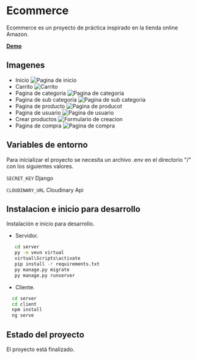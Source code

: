 
# Ecommerce

Ecommerce es un proyecto de práctica inspirado en la tienda online Amazon.

[**Demo**](https://ecommerce-production-e985.up.railway.app/)


## Imagenes


- Inicio
![Pagina de inicio](https://res.cloudinary.com/drifqbdtu/image/upload/v1678395209/Readme/Econmerce/Inicio_cd96tf.png)
- Carrito
![Carrito](https://res.cloudinary.com/drifqbdtu/image/upload/v1678395209/Readme/Econmerce/carrito_rhhako.png)
- Pagina de categoria
![Pagina de categoria](https://res.cloudinary.com/drifqbdtu/image/upload/v1678395209/Readme/Econmerce/Categoria_vh0ue2.jpg)
- Pagina de sub categoria
![Pagina de sub categoria](https://res.cloudinary.com/drifqbdtu/image/upload/v1678395210/Readme/Econmerce/SubCategoria_tjfz17.png)
- Pagina de producto
![Pagina de producot](https://res.cloudinary.com/drifqbdtu/image/upload/v1678395210/Readme/Econmerce/producto_q4lhbg.png)
- Pagina de usuario
![Pagina de usuario](https://res.cloudinary.com/drifqbdtu/image/upload/v1678395210/Readme/Econmerce/usuario_shmefq.png)
- Crear productos
![Formulario de creacion](https://res.cloudinary.com/drifqbdtu/image/upload/v1678395209/Readme/Econmerce/formularioProdcutos_shucaw.png)
- Pagina de compra
![Pagina de compra](https://res.cloudinary.com/drifqbdtu/image/upload/v1678395209/Readme/Econmerce/comprar_oqxm5t.png)
## Variables de entorno

Para inicializar el proyecto se necesita un archivo .env en el directorio "/" con los siguientes valores.

`SECRET_KEY` Django

`CLOUDINARY_URL` Cloudinary Api
## Instalacion e inicio para desarrollo

Instalación e inicio para desarrollo.

- Servidor.

```bash
   cd server
   py -m vevn virtual
   virtual\Scripts\activate
   pip install -r requirements.txt
   py manage.py migrate  
   py manage.py runserver
```
- Cliente.

```bash
  cd server
  cd client
  npm install
  ng serve
```
## Estado del proyecto

El proyecto está finalizado.

